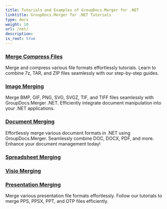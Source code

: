```yaml
---
title: Tutorials and Examples of GroupDocs.Merger for .NET 
linktitle: GroupDocs.Merger for .NET Tutorials
type: docs
weight: 10
url: /net/
description:
is_root: true
---
```


### [Merge Compress Files](./merge-compress-files/)
Merge and compress various file formats effortlessly tutorials. Learn to combine 7z, TAR, and ZIP files seamlessly with our step-by-step guides.
### [Image Merging](./image-merging/)
Merge BMP, GIF, PNG, SVG, SVGZ, TIF, and TIFF files seamlessly with GroupDocs.Merger .NET. Efficiently integrate document manipulation into your .NET applications.
### [Document Merging](./document-merging/)
Effortlessly merge various document formats in .NET using GroupDocs.Merger. Seamlessly combine DOC, DOCX, PDF, and more. Enhance your document management today!
### [Spreadsheet Merging](./spreadsheet-merging/)

### [Visio Merging](./visio-merging/)

### [Presentation Merging](./presentation-merging/)
Merge various presentation file formats effortlessly. Follow our tutorials to merge PPS, PPSX, PPT, and OTP files efficiently.